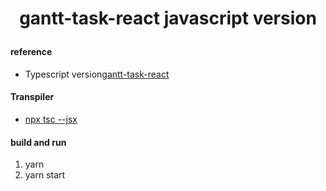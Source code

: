 # <p align="center"> gantt-task-react javascript version</p>

#### reference

- Typescript version[gantt-task-react](https://github.com/MaTeMaTuK/gantt-task-react)

#### Transpiler

- [npx tsc --jsx](https://stackoverflow.com/questions/65878120/how-do-i-convert-tsx-to-jsx#comment116476839_65878120)

#### build and run

1.  yarn
2.  yarn start
